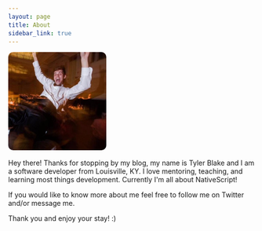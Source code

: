 ```yaml
---
layout: page
title: About
sidebar_link: true
---
```


<style>
  img{
    max-height: 200px;
    max-width: 200px;
    border-radius: 10px;
    margin: auto;
  }
</style>

<img src="./assets/images/profile.jpg" alt="Tyler's about me picture">


<div class="message">
<p>
  Hey there! Thanks for stopping by my blog, my name is Tyler Blake and I am a software developer from Louisville, KY. I love mentoring, teaching, and learning most things development. Currently I'm all about NativeScript! 
</p>

<p>If you would like to know more about me feel free to follow me on Twitter and/or message me. </p>
<p>Thank you and enjoy your stay! :)</p>
</div>
